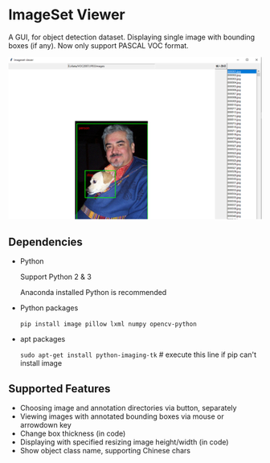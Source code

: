 # ImageSet Viewer

A GUI, for object detection dataset. Displaying single image with bounding boxes (if any). Now only support PASCAL VOC format.

![](./screenshot.png)

## Dependencies

- Python

    Support Python 2 & 3

    Anaconda installed Python is recommended

- Python packages

    `pip install image pillow lxml numpy opencv-python`

- apt packages

    `sudo apt-get install python-imaging-tk` # execute this line if pip can't install image

## Supported Features
- Choosing image and annotation directories via button, separately
- Viewing images with annotated bounding boxes via mouse or arrowdown key
- Change box thickness (in code)
- Displaying with specified resizing image height/width (in code)
- Show object class name, supporting Chinese chars
